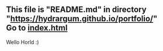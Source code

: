 This file is "README.md" in directory "https://hydrargum.github.io/portfolio/"
<br>
Go to [index.html](https://hydrargum.github.io/index.html)
<br>
---
Wello Horld :)

